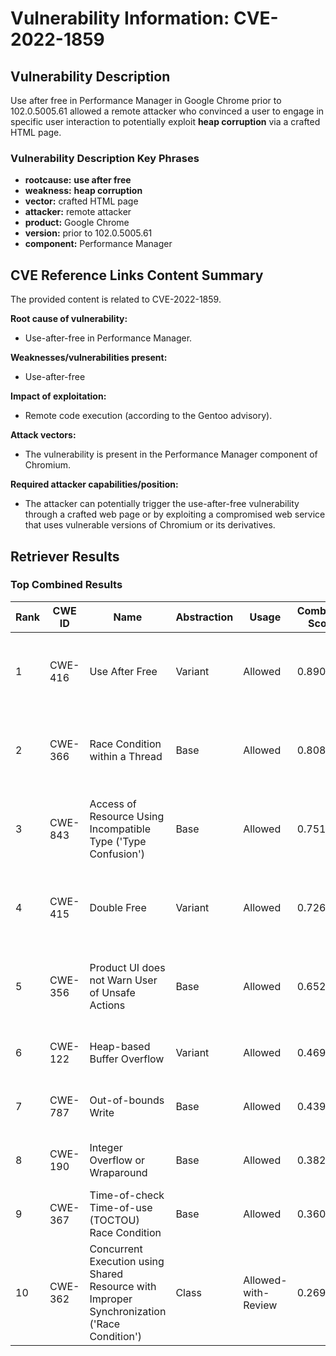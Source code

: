 # Vulnerability Information: CVE-2022-1859

## Vulnerability Description
Use after free in Performance Manager in Google Chrome prior to 102.0.5005.61 allowed a remote attacker who convinced a user to engage in specific user interaction to potentially exploit **heap corruption** via a crafted HTML page.

### Vulnerability Description Key Phrases
- **rootcause:** **use after free**
- **weakness:** **heap corruption**
- **vector:** crafted HTML page
- **attacker:** remote attacker
- **product:** Google Chrome
- **version:** prior to 102.0.5005.61
- **component:** Performance Manager

## CVE Reference Links Content Summary
The provided content is related to CVE-2022-1859.

**Root cause of vulnerability:**
- Use-after-free in Performance Manager.

**Weaknesses/vulnerabilities present:**
- Use-after-free

**Impact of exploitation:**
- Remote code execution (according to the Gentoo advisory).

**Attack vectors:**
- The vulnerability is present in the Performance Manager component of Chromium.

**Required attacker capabilities/position:**
- The attacker can potentially trigger the use-after-free vulnerability through a crafted web page or by exploiting a compromised web service that uses vulnerable versions of Chromium or its derivatives.

## Retriever Results

### Top Combined Results

| Rank | CWE ID | Name | Abstraction | Usage | Combined Score | Retrievers | Individual Scores |
|------|--------|------|-------------|-------|---------------|------------|-------------------|
| 1 | CWE-416 | Use After Free | Variant | Allowed | 0.8904 | dense, sparse, graph | dense: 0.669, sparse: 0.587, graph: 0.822 |
| 2 | CWE-366 | Race Condition within a Thread | Base | Allowed | 0.8085 | dense, sparse, graph | dense: 0.604, sparse: 0.505, graph: 0.607 |
| 3 | CWE-843 | Access of Resource Using Incompatible Type ('Type Confusion') | Base | Allowed | 0.7510 | dense, sparse, graph | dense: 0.538, sparse: 0.411, graph: 0.690 |
| 4 | CWE-415 | Double Free | Variant | Allowed | 0.7269 | dense, sparse, graph | dense: 0.560, sparse: 0.380, graph: 0.811 |
| 5 | CWE-356 | Product UI does not Warn User of Unsafe Actions | Base | Allowed | 0.6520 | dense, sparse, graph | dense: 0.556, sparse: 0.276, graph: 0.604 |
| 6 | CWE-122 | Heap-based Buffer Overflow | Variant | Allowed | 0.4693 | dense, sparse | dense: 0.546, sparse: 0.411 |
| 7 | CWE-787 | Out-of-bounds Write | Base | Allowed | 0.4390 | dense, sparse | dense: 0.522, sparse: 0.311 |
| 8 | CWE-190 | Integer Overflow or Wraparound | Base | Allowed | 0.3824 | sparse, graph | sparse: 0.292, graph: 0.602 |
| 9 | CWE-367 | Time-of-check Time-of-use (TOCTOU) Race Condition | Base | Allowed | 0.3602 | dense, sparse | dense: 0.529, sparse: 0.167 |
| 10 | CWE-362 | Concurrent Execution using Shared Resource with Improper Synchronization ('Race Condition') | Class | Allowed-with-Review | 0.2695 | dense, sparse | dense: 0.526, sparse: 0.342 |

